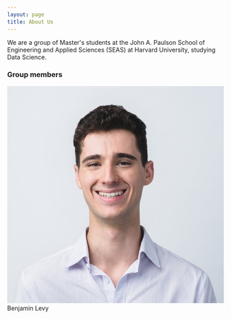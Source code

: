 ```yaml
---
layout: page
title: About Us
---
```


We are a group of Master's students at the John A. Paulson School of Engineering and Applied Sciences (SEAS) at Harvard University, studying Data Science.

### Group members

<div>    
    <img src="/assets/img/ben.jpg" class="img-circle">
    Benjamin Levy
</div>
